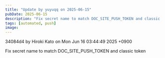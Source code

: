 ```yaml
---
title: "Update by yuyuqq on 2025-06-15"
pubDate: 2025-06-15
description: "Fix secret name to match DOC_SITE_PUSH_TOKEN and classic token"
tags: [automated, push]
image: 
---
```

34084d4 by Hiroki Kato on Mon Jun 16 03:44:49 2025 +0900

Fix secret name to match DOC_SITE_PUSH_TOKEN and classic token

